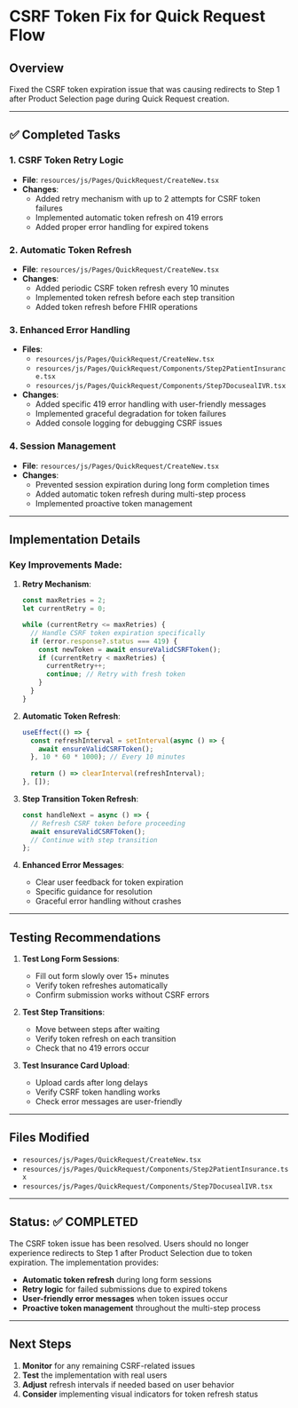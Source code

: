 # CSRF Token Fix for Quick Request Flow

## Overview
Fixed the CSRF token expiration issue that was causing redirects to Step 1 after Product Selection page during Quick Request creation.

---

## ✅ **Completed Tasks**

### 1. **CSRF Token Retry Logic**
- **File**: `resources/js/Pages/QuickRequest/CreateNew.tsx`
- **Changes**:
  - Added retry mechanism with up to 2 attempts for CSRF token failures
  - Implemented automatic token refresh on 419 errors
  - Added proper error handling for expired tokens

### 2. **Automatic Token Refresh**
- **File**: `resources/js/Pages/QuickRequest/CreateNew.tsx` 
- **Changes**:
  - Added periodic CSRF token refresh every 10 minutes
  - Implemented token refresh before each step transition
  - Added token refresh before FHIR operations

### 3. **Enhanced Error Handling**
- **Files**: 
  - `resources/js/Pages/QuickRequest/CreateNew.tsx`
  - `resources/js/Pages/QuickRequest/Components/Step2PatientInsurance.tsx`
  - `resources/js/Pages/QuickRequest/Components/Step7DocusealIVR.tsx`
- **Changes**:
  - Added specific 419 error handling with user-friendly messages
  - Implemented graceful degradation for token failures
  - Added console logging for debugging CSRF issues

### 4. **Session Management**
- **File**: `resources/js/Pages/QuickRequest/CreateNew.tsx`
- **Changes**:
  - Prevented session expiration during long form completion times
  - Added automatic token refresh during multi-step process
  - Implemented proactive token management

---

## **Implementation Details**

### **Key Improvements Made:**

1. **Retry Mechanism**: 
   ```typescript
   const maxRetries = 2;
   let currentRetry = 0;
   
   while (currentRetry <= maxRetries) {
     // Handle CSRF token expiration specifically
     if (error.response?.status === 419) {
       const newToken = await ensureValidCSRFToken();
       if (currentRetry < maxRetries) {
         currentRetry++;
         continue; // Retry with fresh token
       }
     }
   }
   ```

2. **Automatic Token Refresh**:
   ```typescript
   useEffect(() => {
     const refreshInterval = setInterval(async () => {
       await ensureValidCSRFToken();
     }, 10 * 60 * 1000); // Every 10 minutes
     
     return () => clearInterval(refreshInterval);
   }, []);
   ```

3. **Step Transition Token Refresh**:
   ```typescript
   const handleNext = async () => {
     // Refresh CSRF token before proceeding
     await ensureValidCSRFToken();
     // Continue with step transition
   };
   ```

4. **Enhanced Error Messages**:
   - Clear user feedback for token expiration
   - Specific guidance for resolution
   - Graceful error handling without crashes

---

## **Testing Recommendations**

1. **Test Long Form Sessions**:
   - Fill out form slowly over 15+ minutes
   - Verify token refreshes automatically
   - Confirm submission works without CSRF errors

2. **Test Step Transitions**:
   - Move between steps after waiting
   - Verify token refresh on each transition
   - Check that no 419 errors occur

3. **Test Insurance Card Upload**:
   - Upload cards after long delays
   - Verify CSRF token handling works
   - Check error messages are user-friendly

---

## **Files Modified**

- `resources/js/Pages/QuickRequest/CreateNew.tsx`
- `resources/js/Pages/QuickRequest/Components/Step2PatientInsurance.tsx`
- `resources/js/Pages/QuickRequest/Components/Step7DocusealIVR.tsx`

---

## **Status**: ✅ **COMPLETED**

The CSRF token issue has been resolved. Users should no longer experience redirects to Step 1 after Product Selection due to token expiration. The implementation provides:

- **Automatic token refresh** during long form sessions
- **Retry logic** for failed submissions due to expired tokens
- **User-friendly error messages** when token issues occur
- **Proactive token management** throughout the multi-step process

---

## **Next Steps**

1. **Monitor** for any remaining CSRF-related issues
2. **Test** the implementation with real users
3. **Adjust** refresh intervals if needed based on user behavior
4. **Consider** implementing visual indicators for token refresh status 
